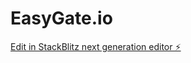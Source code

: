 # EasyGate.io

[Edit in StackBlitz next generation editor ⚡️](https://stackblitz.com/~/github.com/henokg573/EasyGate.io)